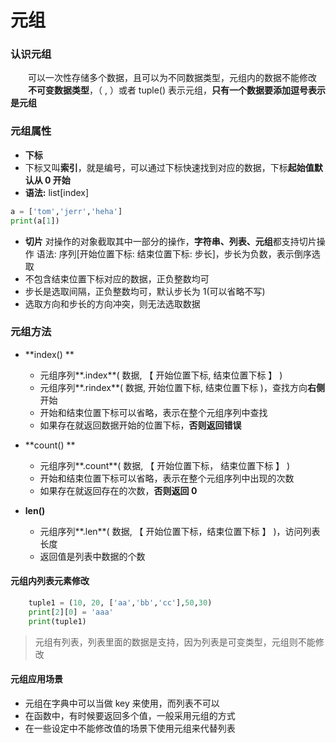 # 元组
### 认识元组
&emsp;&emsp;可以一次性存储多个数据，且可以为不同数据类型，元组内的数据不能修改
&emsp;&emsp;**不可变数据类型**，（ , ）或者 tuple() 表示元组，**只有一个数据要添加逗号表示是元组**

### 元组属性
* **下标**
* 下标又叫**索引**，就是编号，可以通过下标快速找到对应的数据，下标**起始值默认从 0 开始**
* **语法:** list[index]
```python
a = ['tom','jerr','heha']
print(a[1])
```
* **切片**
对操作的对象截取其中一部分的操作，**字符串、列表、元组**都支持切片操作
语法: 序列[开始位置下标: 结束位置下标: 步长]，步长为负数，表示倒序选取
* 不包含结束位置下标对应的数据，正负整数均可
* 步长是选取间隔，正负整数均可，默认步长为 1(可以省略不写)
* 选取方向和步长的方向冲突，则无法选取数据

### 元组方法 


* **index() **
  * 元组序列**.index**( 数据, 【 开始位置下标, 结束位置下标 】 )
  *  元组序列**.rindex**( 数据, 开始位置下标, 结束位置下标 )，查找方向**右侧**开始
  *  开始和结束位置下标可以省略，表示在整个元组序列中查找
  *  如果存在就返回数据开始的位置下标，**否则返回错误** 
  
  
* **count() **
  * 元组序列**.count**( 数据, 【 开始位置下标， 结束位置下标 】 )
  *  开始和结束位置下标可以省略，表示在整个元组序列中出现的次数
  *  如果存在就返回存在的次数，**否则返回 0**
  
  
* **len()** 
  * 元组序列**.len**( 数据, 【 开始位置下标，结束位置下标 】 )，访问列表长度
  *  返回值是列表中数据的个数



#### 元组内列表元素修改

```python
    tuple1 = (10, 20, ['aa','bb','cc'],50,30)
    print[2][0] = 'aaa'
    print(tuple1)

```
> 元组有列表，列表里面的数据是支持，因为列表是可变类型，元组则不能修改

#### 元组应用场景
* 元组在字典中可以当做 key 来使用，而列表不可以
* 在函数中，有时候要返回多个值，一般采用元组的方式
* 在一些设定中不能修改值的场景下使用元组来代替列表





































